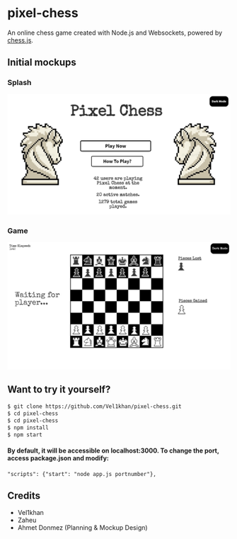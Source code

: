 # pixel-chess
An online chess game created with Node.js and Websockets, powered by [chess.js](https://github.com/jhlywa/chess.js/).

## Initial mockups
### Splash
![SplashScreen](chesssplash.jpeg)
### Game
![GameScreen](chessgame.jpeg)

## Want to try it yourself?
```
$ git clone https://github.com/Vel1khan/pixel-chess.git
$ cd pixel-chess
$ cd pixel-chess
$ npm install
$ npm start
```
#### By default, it will be accessible on localhost:3000. To change the port, access package.json and modify: 
``` 
"scripts": {"start": "node app.js portnumber"}, 
```

## Credits
* Vel1khan
* Zaheu
* Ahmet Donmez (Planning & Mockup Design)
